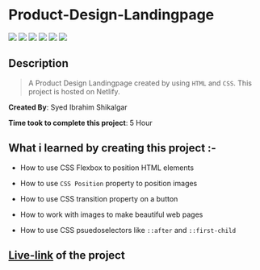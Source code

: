 # Product-Design-Landingpage

![](https://img.shields.io/badge/-HTML-orange)
![](https://img.shields.io/badge/-CSS-green)
![](https://img.shields.io/badge/-CSS--FLEXBOX-lightblue)
![](https://img.shields.io/badge/-CSS--POSITION-red)
![](https://img.shields.io/badge/-HOVER-blue)
![](https://img.shields.io/badge/-NETLIFY-yellow)

## Description

>A Product Design Landingpage created by using `HTML` and `CSS`. This project is hosted on Netlify.

**Created By**: Syed Ibrahim Shikalgar

**Time took to complete this project**: 5 Hour

## What i learned by creating this project :-

- How to use CSS Flexbox to position HTML elements

- How to use `CSS Position` property to position images

- How to use CSS transition property on a button

- How to work with images to make beautiful web pages

- How to use CSS psuedoselectors like `::after` and `::first-child`

## [Live-link](https://landingpage-of-product-design.netlify.app/) of the project